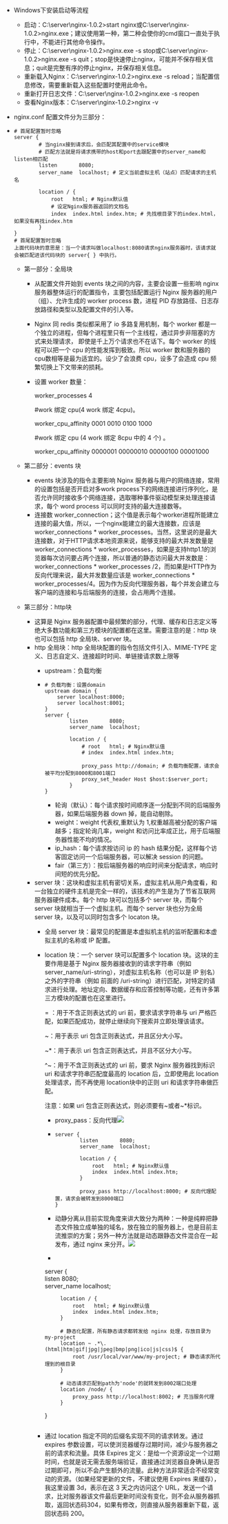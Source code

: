 * Windows下安装启动等流程
  * 启动：C:\server\nginx-1.0.2>start nginx或C:\server\nginx-1.0.2>nginx.exe；建议使用第一种，第二种会使你的cmd窗口一直处于执行中，不能进行其他命令操作。
  * 停止：C:\server\nginx-1.0.2>nginx.exe -s stop或C:\server\nginx-1.0.2>nginx.exe -s quit；stop是快速停止nginx，可能并不保存相关信息；quit是完整有序的停止nginx，并保存相关信息。
  * 重新载入Nginx：C:\server\nginx-1.0.2>nginx.exe -s reload；当配置信息修改，需要重新载入这些配置时使用此命令。
  * 重新打开日志文件：C:\server\nginx-1.0.2>nginx.exe -s reopen
  * 查看Nginx版本：C:\server\nginx-1.0.2>nginx -v

* nginx.conf 配置文件分为三部分：

* ```nginx
  # 首尾配置暂时忽略
  server {  
          # 当nginx接到请求后，会匹配其配置中的service模块
          # 匹配方法就是将请求携带的host和port去跟配置中的server_name和listen相匹配
          listen       8080;        
          server_name  localhost; # 定义当前虚拟主机（站点）匹配请求的主机名
  
          location / {
              root   html; # Nginx默认值
              # 设定Nginx服务器返回的文档名
              index  index.html index.htm; # 先找根目录下的index.html，如果没有再找index.htm
          }
  }
  # 首尾配置暂时忽略
  上面代码块的意思是：当一个请求叫做localhost:8080请求nginx服务器时，该请求就会被匹配进该代码块的 server{ } 中执行。
  ```

  * 第一部分：全局块

    * 从配置文件开始到 events 块之间的内容，主要会设置一些影响 nginx 服务器整体运行的配置指令，主要包括配置运行 Nginx 服务器的用户（组）、允许生成的 worker process 数，进程 PID 存放路径、日志存放路径和类型以及配置文件的引入等。

    * Nginx 同 redis 类似都采用了 io 多路复用机制，每个 worker 都是一个独立的进程，但每个进程里只有一个主线程，通过异步非阻塞的方式来处理请求， 即使是千上万个请求也不在话下。每个 worker 的线程可以把一个 cpu 的性能发挥到极致。所以 worker 数和服务器的 cpu数相等是最为适宜的。设少了会浪费 cpu，设多了会造成 cpu 频繁切换上下文带来的损耗。

    * 设置 worker 数量：

      worker_processes 4

      #work 绑定 cpu(4 work 绑定 4cpu)。

      worker_cpu_affinity 0001 0010 0100 1000

      #work 绑定 cpu (4 work 绑定 8cpu 中的 4 个) 。

      worker_cpu_affinity 0000001 00000010 00000100 00001000
    
  * 第二部分：events 块

    * events 块涉及的指令主要影响 Nginx 服务器与用户的网络连接，常用的设置包括是否开启对多work process下的网络连接进行序列化，是否允许同时接收多个网络连接，选取哪种事件驱动模型来处理连接请求，每个 word process 可以同时支持的最大连接数等。
    * 连接数 worker_connection；这个值是表示每个worker进程所能建立连接的最大值，所以，一个nginx能建立的最大连接数，应该是worker_connections * worker_processes。当然，这里说的是最大连接数，对于HTTP请求本地资源来说，能够支持的最大并发数量是 worker_connections * worker_processes，如果是支持http1.1的浏览器每次访问要占两个连接，所以普通的静态访问最大并发数是：worker_connections * worker_processes /2，而如果是HTTP作为反向代理来说，最大并发数量应该是 worker_connections * worker_processes/4。因为作为反向代理服务器，每个并发会建立与客户端的连接和与后端服务的连接，会占用两个连接。
    
  * 第三部分：http块

    * 这算是 Nginx 服务器配置中最频繁的部分，代理、缓存和日志定义等绝大多数功能和第三方模块的配置都在这里。需要注意的是：http 块也可以包括 http 全局块、server 块。
    * http 全局块：http 全局块配置的指令包括文件引入、MIME-TYPE 定义、日志自定义、连接超时时间、单链接请求数上限等
      * upstream：负载均衡
      
      * ```nginx
        # 负载均衡：设置domain
        upstream domain {
            server localhost:8000;
            server localhost:8001;
        }
        server {  
                listen       8080;        
                server_name  localhost;
        
                location / {
                    # root   html; # Nginx默认值
                    # index  index.html index.htm;
                    
                    proxy_pass http://domain; # 负载均衡配置，请求会被平均分配到8000和8001端口
                    proxy_set_header Host $host:$server_port;
                }
        }
        ```
        
        * 轮询（默认）：每个请求按时间顺序逐一分配到不同的后端服务器，如果后端服务器 down 掉，能自动剔除。
        * weight：weight 代表权,重默认为 1,权重越高被分配的客户端越多；指定轮询几率，weight 和访问比率成正比，用于后端服务器性能不均的情况。
        * ip_hash：每个请求按访问 ip 的 hash 结果分配，这样每个访客固定访问一个后端服务器，可以解决 session 的问题。
        * fair（第三方）：按后端服务器的响应时间来分配请求，响应时间短的优先分配。
    * server 块：这块和虚拟主机有密切关系，虚拟主机从用户角度看，和一台独立的硬件主机是完全一样的，该技术的产生是为了节省互联网服务器硬件成本。每个 http 块可以包括多个 server 块，而每个 server 块就相当于一个虚拟主机。而每个 server 块也分为全局 server 块，以及可以同时包含多个 locaton 块。
      * 全局 server 块：最常见的配置是本虚拟机主机的监听配置和本虚拟主机的名称或 IP 配置。
    
      * location 块：一个 server 块可以配置多个 location 块。这块的主要作用是基于 Nginx 服务器接收到的请求字符串（例如 server_name/uri-string），对虚拟主机名称（也可以是 IP 别名）之外的字符串（例如 前面的 /uri-string）进行匹配，对特定的请求进行处理。地址定向、数据缓存和应答控制等功能，还有许多第三方模块的配置也在这里进行。
    
        = ：用于不含正则表达式的 uri 前，要求请求字符串与 uri 严格匹配，如果匹配成功，就停止继续向下搜索并立即处理该请求。
    
        ~：用于表示 uri 包含正则表达式，并且区分大小写。
    
        ~*：用于表示 uri 包含正则表达式，并且不区分大小写。
    
        ^~：用于不含正则表达式的 uri 前，要求 Nginx 服务器找到标识 uri 和请求字符串匹配度最高的 location 后，立即使用此 location 处理请求，而不再使用 location块中的正则 uri 和请求字符串做匹配。
    
        注意：如果 uri 包含正则表达式，则必须要有~或者~*标识。
    
        * proxy_pass：反向代理![](./Nginx/2.png)
        
        * ```nginx
          server {  
                  listen       8080;        
                  server_name  localhost;
          
                  location / {
                      root   html; # Nginx默认值
                      index  index.html index.htm;
                  }
                  
                  proxy_pass http://localhost:8000; # 反向代理配置，请求会被转发到8000端口
          }
          ```
        
        * 动静分离从目前实现角度来讲大致分为两种：一种是纯粹把静态文件独立成单独的域名，放在独立的服务器上，也是目前主流推崇的方案；另外一种方法就是动态跟静态文件混合在一起发布，通过 nginx 来分开。![](./Nginx/1.png)
        
        * ```nginx
         server {  
                 listen       8080;        
                 server_name  localhost;

                 location / {
                     root   html; # Nginx默认值
                     index  index.html index.htm;
                 }

                 # 静态化配置，所有静态请求都转发给 nginx 处理，存放目录为 my-project
                 location ~ .*\.(html|htm|gif|jpg|jpeg|bmp|png|ico|js|css)$ {
                     root /usr/local/var/www/my-project; # 静态请求所代理到的根目录
                 }

                 # 动态请求匹配到path为'node'的就转发到8002端口处理
                 location /node/ {  
                     proxy_pass http://localhost:8002; # 充当服务代理
                 }
           }
          ```

      * 通过 location 指定不同的后缀名实现不同的请求转发。通过 expires 参数设置，可以使浏览器缓存过期时间，减少与服务器之前的请求和流量。具体 Expires 定义：是给一个资源设定一个过期时间，也就是说无需去服务端验证，直接通过浏览器自身确认是否过期即可，所以不会产生额外的流量。此种方法非常适合不经常变动的资源。（如果经常更新的文件，不建议使用 Expires 来缓存），我这里设置 3d，表示在这 3 天之内访问这个 URL，发送一个请求，比对服务器该文件最后更新时间没有变化，则不会从服务器抓取，返回状态码304，如果有修改，则直接从服务器重新下载，返回状态码 200。
